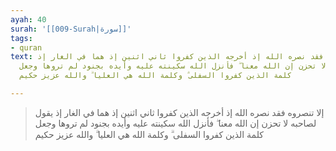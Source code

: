 ```yaml
---
ayah: 40
surah: '[[009-Surah|سورة]]'
tags:
- quran
text: إلا تنصروه فقد نصره الله إذ أخرجه الذين كفروا ثاني اثنين إذ هما في الغار إذ
  يقول لصاحبه لا تحزن إن الله معنا ۖ فأنزل الله سكينته عليه وأيده بجنود لم تروها وجعل
  كلمة الذين كفروا السفلى ۗ وكلمة الله هي العليا ۗ والله عزيز حكيم

---
```

> إلا تنصروه فقد نصره الله إذ أخرجه الذين كفروا ثاني اثنين إذ هما في الغار إذ يقول لصاحبه لا تحزن إن الله معنا ۖ فأنزل الله سكينته عليه وأيده بجنود لم تروها وجعل كلمة الذين كفروا السفلى ۗ وكلمة الله هي العليا ۗ والله عزيز حكيم
